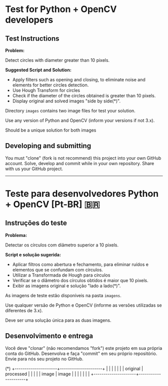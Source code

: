 
# Test for Python + OpenCV developers

Test Instructions
---

**Problem:**

Detect circles with diameter greater than 10 pixels.

**Suggested Script and Solution:**

- Apply filters such as opening and closing, to eliminate noise and elements for better circles detection.
- Use Hough Transform for circles
- Check if the diameter of the circles obtained is greater than 10 pixels.
- Display original and solved images "side by side(\*)".

Directory `images` contains two image files for test your solution.

Use any version of Python and OpenCV (inform your versions if not 3.x).

Should be a unique solution for both images

Developing and submitting
---
You must "clone" (fork is not recommend) this project into your own GitHub account.
Solve, develop and commit while in your own repository.
Share with us your GitHub project.

--------------------

# Teste para desenvolvedores Python + OpenCV [Pt-BR] 🇧🇷

Instruções do teste
---

**Problema:**

Detectar os círculos com diâmetro superior a 10 pixels.

**Script e solução sugerida:**
- Aplicar filtros como abertura e fechamento, para eliminar ruídos e elementos que se confundam com círculos.
- Utilizar a Transformada de Hough para círculos
- Verificar se o diâmetro dos círculos obtidos é maior que 10 pixels.
- Exibir as imagens original e solução "lado a lado(\*)".

As imagens de teste estão disponíveis na pasta `imagens`.

Use qualquer versão de Python e OpenCV (informe as versões utilizadas se diferentes de 3.x).

Deve ser uma solução única para as duas imagens.

Desenvolvimento e entrega
---
Você deve "clonar" (não recomendamos "fork") este projeto em sua própria conta do GitHub.
Desenvolva e faça "commit" em seu próprio repositório.
Envie para nós seu projeto no GitHub.

(\*)
+---------------------+---------------------+
|                     |                     |
|                     |                     |
|      original       |     processed       |
|                     |                     |
|       image         |       image         |
|                     |                     |
|                     |                     |
+---------------------+---------------------+
